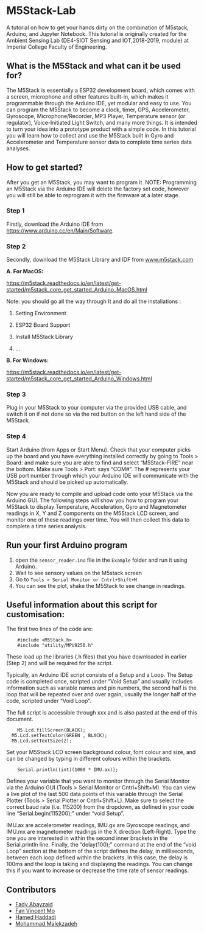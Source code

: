 # M5Stack-Lab
A tutorial on how to get your hands dirty on the combination of M5stack, Arduino, and Jupyter Notebook. This tutorial is originally created for the Ambient Sensing Lab (DE4-SIOT Sensing and IOT,2018-2019, module) at Imperial College Faculty of Engineering.

## What is the M5Stack and what can it be used for?

The M5Stack is essentially a ESP32 development board, which comes with a screen, microphone and other features built-in, which makes it programmable through the Arduino IDE, yet modular and easy to use.
You can program the M5Stack to become a clock, timer, GPS, Accelerometer, Gyroscope, Microphone/Recorder, MP3 Player, Temperature sensor (or regulator), Voice-Initiated Light Switch, and many more things. It is intended to turn your idea into a prototype product with a simple code. 
In this tutorial you will learn how to collect and use the M5Stack built in Gyro and Accelerometer and Temperature sensor data to complete time series data analyses.

## How to get started?

After you get an M5Stack, you may want to program it. NOTE: Programming an M5Stack via the Arduino IDE will delete the factory set code, however you will still be able to reprogram it with the firmware at a later stage.

### Step 1

Firstly, download the Arduino IDE from https://www.arduino.cc/en/Main/Software.

### Step 2

Secondly, download the M5Stack Library and IDF from www.m5stack.com

  **A. For MacOS:**
  
  https://m5stack.readthedocs.io/en/latest/get-started/m5stack_core_get_started_Arduino_MacOS.html
  
  Note: you should go all the way through It and do all the installations :
  
  1)	Setting Environment
  
  2)	ESP32 Board Support
  
  3)	Install M5Stack Library
  
  4)  ...
  
  **B. For Windows:**
  
  https://m5stack.readthedocs.io/en/latest/get-started/m5stack_core_get_started_Arduino_Windows.html

### Step 3

Plug in your M5Stack to your computer via the provided USB cable, and switch it on if not done so via the red button on the left hand side of the M5Stack. 

### Step 4

Start Arduino (from Apps or Start Menu). Check that your computer picks up the board and you have everything installed correctly by going to Tools > Board: and make sure you are able to find and select “M5Stack-FIRE” near the bottom. Make sure Tools > Port: says “COM#”. The # represents your USB port number through which your Arduino IDE will communicate with the M5Stack and should be picked up automatically.

Now you are ready to compile and upload code onto your M5Stack via the Arduino GUI. The following steps will show you how to program your M5Stack to display Temperature, Acceleration, Gyro and Magnetometer readings in X, Y and Z components on the M5Stack LCD screen, and monitor one of these readings over time. You will then collect this data to complete a time series analysis.

## Run your first Arduino program

1. open  the `sensor_reader.ino` file in the `Example` folder and  run it using Arduino.
2. Wait to see sensory values on the M5stack screen
3. Go to `Tools > Serial Monitor or Cntrl+Shift+M`
4. You can see the plot, shake the M5Stack to see change in readings.

## Useful information about this script for customisation:

The first two lines of the code are:

```
	#include <M5Stack.h>  
	#include "utility/MPU9250.h"
```

These load up the libraries (.h files) that you have downloaded in earlier (Step 2) and will be required for the script.

Typically, an Arduino IDE script consists of a Setup and a Loop. The Setup code is completed once, scripted under “Void Setup” and usually includes information such as variable names and pin numbers, the second half is the loop that will be repeated over and over again, usually the longer half of the code, scripted under “Void Loop”.

The full script is accessible through xxx and is also pasted at the end of this document.

```
	M5.Lcd.fillScreen(BLACK);
  M5.Lcd.setTextColor(GREEN , BLACK);
  M5.Lcd.setTextSize(2);
```

Set your M5Stack LCD screen background colour, font colour and size, and can be changed by typing in different colours within the brackets.

```
	Serial.println((int)(1000 * IMU.ax));
```

Defines your variable that you want to monitor through the Serial Monitor via the Arduino GUI (Tools > Serial Monitor or Cntrl+Shift+M). You can view a live plot of the last 500 data points of this variable through the Serial Plotter (Tools > Serial Plotter or Cntrl+Shift+L). Make sure to select the correct baud rate (i.e. 115200) from the dropdown, as defined in your code line “Serial.begin(115200);” under “void Setup”.

IMU.ax are accelerometer readings, IMU.gx are Gyroscope readings, and IMU.mx are magnetometer readings in the X direction (Left-Right). Type the one you are interested in within the second inner brackets in the Serial.println line. 
Finally, the “delay(100);” command at the end of the “void Loop” section at the bottom of the script defines the delay, in milliseconds, between each loop defined within the brackets. In this case, the delay is 100ms and the loop is taking and displaying the readings. You can change this if you want to increase or decrease the time rate of sensor readings.




## Contributors 
* [Fady Abayzaid](https://www.imperial.ac.uk/design-engineering/research/human-performance-and-experience/extreme-conditions-lab-ecl/)
* [Fan Vincent Mo](https://mofanv.github.io/)
* [Hamed Haddadi](https://haddadi.github.io/)
* [Mohammad Malekzadeh](https://mmalekzadeh.github.io/)
